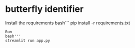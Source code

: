 # butterfly identifier

Install the requirements
bash```
pip install -r requirements.txt
```
Run
bash''' 
streamlit run app.py
```

